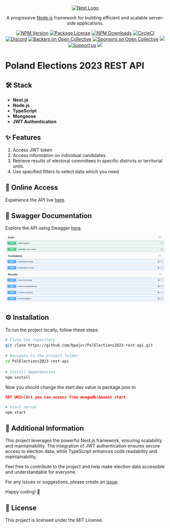 <p align="center">
  <a href="https://nestjs.com/" target="blank"><img src="https://nestjs.com/img/logo-small.svg" width="120" alt="Nest Logo" /></a>
</p>

[circleci-image]: https://img.shields.io/circleci/build/github/nestjs/nest/master?token=abc123def456
[circleci-url]: https://circleci.com/gh/nestjs/nest

  <p align="center">A progressive <a href="https://nodejs.org" target="_blank">Node.js</a> framework for building efficient and scalable server-side applications.</p>
    <p align="center">
<a href="https://www.npmjs.com/~nestjscore" target="_blank"><img src="https://img.shields.io/npm/v/@nestjs/core.svg" alt="NPM Version" /></a>
<a href="https://www.npmjs.com/~nestjscore" target="_blank"><img src="https://img.shields.io/npm/l/@nestjs/core.svg" alt="Package License" /></a>
<a href="https://www.npmjs.com/~nestjscore" target="_blank"><img src="https://img.shields.io/npm/dm/@nestjs/common.svg" alt="NPM Downloads" /></a>
<a href="https://circleci.com/gh/nestjs/nest" target="_blank"><img src="https://img.shields.io/circleci/build/github/nestjs/nest/master" alt="CircleCI" /></a>
<a href="https://discord.gg/G7Qnnhy" target="_blank"><img src="https://img.shields.io/badge/discord-online-brightgreen.svg" alt="Discord"/></a>
<a href="https://opencollective.com/nest#backer" target="_blank"><img src="https://opencollective.com/nest/backers/badge.svg" alt="Backers on Open Collective" /></a>
<a href="https://opencollective.com/nest#sponsor" target="_blank"><img src="https://opencollective.com/nest/sponsors/badge.svg" alt="Sponsors on Open Collective" /></a>
  <a href="https://paypal.me/kamilmysliwiec" target="_blank"><img src="https://img.shields.io/badge/Donate-PayPal-ff3f59.svg"/></a>
    <a href="https://opencollective.com/nest#sponsor"  target="_blank"><img src="https://img.shields.io/badge/Support%20us-Open%20Collective-41B883.svg" alt="Support us"></a>
  <a href="https://twitter.com/nestframework" target="_blank"><img src="https://img.shields.io/twitter/follow/nestframework.svg?style=social&label=Follow"></a>
</p>

# Poland Elections 2023 REST API

## 🛠️ Stack
- **Nest.js**
- **Node.js**
- **TypeScript**
- **Mongoose**
- **JWT Authentication**

## ✨ Features
1. Access JWT token
2. Access information on individual candidates.
3. Retrieve results of electoral committees in specific districts or territorial units.
4. Use specified filters to select data which you need

## 🚀 Online Access
Experience the API live [here](https://pol-elections2023-rest-api-a30f3cfd5dd3.herokuapp.com).

## 📘 Swagger Documentation
Explore the API using Swagger [here](https://pol-elections2023-rest-api-a30f3cfd5dd3.herokuapp.com/api).

![Swagger Documentation Screenshot](image.png)

## ⚙️ Installation
To run the project locally, follow these steps:

```bash
# Clone the repository
git clone https://github.com/bpajor/PolElections2023-rest-api.git

# Navigate to the project folder
cd PolElections2023-rest-api

# Install dependencies
npm install

```

Now you should change the start:dev value in package.json to 
```json
SET URI=[Uri you can access from mongodb]&&nest start
```

```bash
# Start server
npm start
```

## 🌟 Additional Information
This project leverages the powerful Nest.js framework, ensuring scalability and maintainability. The integration of JWT authentication ensures secure access to election data, while TypeScript enhances code readability and maintainability.

Feel free to contribute to the project and help make election data accessible and understandable for everyone.

For any issues or suggestions, please create an [issue](#https://github.com/bpajor/PolElections2023-rest-api/issues).

Happy coding! 🚀

## 📜 License
This project is licensed under the MIT License.

